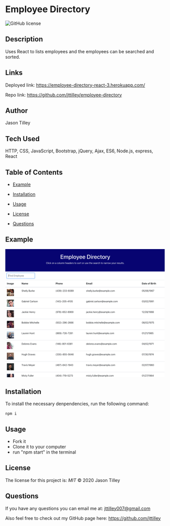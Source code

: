 # Employee Directory

![GitHub license](https://img.shields.io/badge/License-MIT-blue.svg)

## Description
Uses React to lists employees and the employees can be searched and sorted.

## Links
Deployed link: https://employee-directory-react-3.herokuapp.com/

Repo link: https://github.com/jttilley/employee-directory

## Author
Jason Tilley

## Tech Used
HTTP, CSS, JavaScript, Bootstrap, jQuery, Ajax, ES6, Node.js, express, React

## Table of Contents
  * [Example](#example)
    
  * [Installation](#installation)
  
  * [Usage](#usage)
  
  * [License](#license)
  
  * [Questions](#questions)
    

## Example
![example](./public/assets/images/Screen-Shot.png)

## Installation
To install the necessary denpendencies, run the following command:
```
npm i
```

## Usage
* Fork it
* Clone it to your computer
* run "npm start" in the terminal

## License
The license for this project is: *MIT* ©  2020 Jason Tilley
  
## Questions
If you have any questions you can email me at: jttilley007@gmail.com

Also feel free to check out my GitHub page here: https://github.com/jttilley
  
